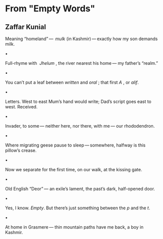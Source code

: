 # From "Empty Words"
## Zaffar Kunial
Meaning “homeland” —  _mulk_
(in Kashmir) — exactly how
my son demands milk.


•



Full-rhyme with  _Jhelum_ ,
the river nearest his home —
my father’s “realm.”

•



You can’t put a leaf
between _written_ and _oral_ ;
that first _A_ , or _alif_.

•



Letters. West to east
Mum’s hand would write; Dad’s script goes
east to west. Received.

•



Invader, to some —
neither here, nor there, with me —
our rhododendron.

•



Where migrating geese
pause to sleep — somewhere, halfway
is this pillow’s crease.

•



Now we separate
for the first time, on our walk,
at the kissing gate.

•



Old English “Deor” —
an exile’s lament, the past’s
dark, half-opened door.

•



Yes, I know. _Empty_.
But there’s just something between
the _p_ and the _t_.

•



At home in Grasmere —
thin mountain paths have me back,
a boy in Kashmir.